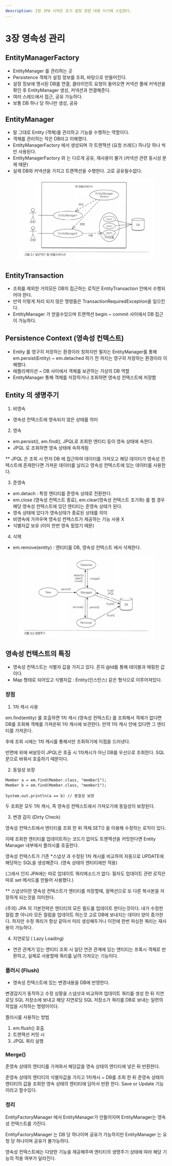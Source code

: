 ```yaml
---
description: 2장 JPA 시작은 초기 설정 관련 내용 이기에 스킵한다.
---
```


# 3장 영속성 관리

## EntityManagerFactory

* EntityManager 를 관리하는 곳
* Persistence 객체가 설정 정보를 조회, 바탕으로 만들어진다.
* 설정 정보에 명시된 DB를 연결, 클라이언트 요청이 들어오면 커넥션 풀에 커넥션을 확인 후 EntityManager 생성, 커넥션과 연결해준다.
* 여러 스레드에서 접근, 공유 가능하다.
* 보통 DB 하나 당 하나만 생성, 공유&#x20;

## &#x20;EntityManager

* 말 그대로 Entity (객체)를 관리하고 기능을 수행하는 역할이다.
* 객체를 관리하는 작은 DB라고 이해했다.
* EntityManagerFactory 에서 생성되며 각 트랜잭션 (요청  쓰레드) 하나당 하나 씩만 사용된다.
* EntityManagerFactory 와 는 다르게 공유, 재사용이 불가     (커넥션 관련 동시성 문제 때문)
* 실제 DB와 커넥션을 가지고 트랜잭션을 수행한다. 고로 공유될수없다.

<figure><img src="../.gitbook/assets/image (1) (1).png" alt=""><figcaption></figcaption></figure>

## EntityTransaction

* 조회를 제외한 거의모든 DB의 접근하는 로직은 EntityTransaction 안에서 수행되어야 한다.
* 만약 이렇게 처리 되지 않은 명령들은 TransactionRequiredException을 일으킨다.
* EntitiyManager 가 얻을수있으며 트랜잭션 begin \~ commit 사이에서 DB 접근이 가능하다.

## Persistence Context (영속성 컨텍스트)

* Entity 를 영구히 저장하는 환경이라 칭하지만 필자는 EntityManager를 통해                      em.persist(Entity) \~ em.detached 하기 전 까지는 영구히 저장하는 환경이라 이해했다.
* 애플리케이션 \~ DB 사이에서 객체를 보관하는 가상의 DB 역할
* EntityManager 통해 객체를 저장하거나 조회하면 영속성 컨텍스트에 저장함



## Entity 의 생명주기

1. 비영속

* 영속성 컨텍스트에 영속되지 않은 상태를 의미

2. 영속

* em.persist(), em.find(), JPQL로 조회한 엔티티 등이 영속 상태에 속한다.
* JPQL 로 조회하면 영속 상태에 속하게됨

\*\* JPQL 은 조회 시 먼저 DB 에 접근하여 데이터를 가져오고 해당 데이터가 영속성 컨텍스트에 존재한다면 가져온 데이터를 날리고 영속성 컨텍스트에 있는 데이터를 사용한다.

3. 준영속

* em.detach : 특정 엔티티를 준영속 상태로 전환한다.
* em.close (영속성 컨텍스트 종료), em.clear(영속성 컨텍스트 초기화) 를 할 경우 해당 영속성 컨텍스트에 있던 엔티티는 준영속 상태가 된다.
* 영속 상태에 있다가 영속상태가 종료된 상태를 의미
* 비영속에 가까우며 영속성 컨텍스트가 제공하는 기능 사용 X&#x20;
* 식별자값 보유 (이미 한번 영속 됬었기 때문)

4. 삭제

* em.remove(entity) :  엔티티를 DB, 영속성 컨텍스트 에서 삭제한다.

<figure><img src="../.gitbook/assets/image (1).png" alt=""><figcaption></figcaption></figure>

## 영속성 컨텍스트의 특징



* 영속성 컨텍스트는 식별자 값을 가지고 있다. 흔히 @Id를 통해 테이블과 매핑한 값이다.
* Map 형태로 되어있고 식별자값 : Entity(인스턴스) 같은 형식으로 이루어져있다.

### 장점

1. 1차 캐시 사용

em.find(entity) 를 호출하면 1차 캐시 (영속성 컨텍스트) 를 조회해서 객체가 없다면 DB를 조회해 객체를 가져온뒤 1차 캐시에 보관한다. 만약 1차 캐시 안에 있다면 그 엔티티를 가져온다.

후에 조회 시에는 1차 캐시를 통해서만 조회하기에 이점을 드러낸다.

반면에 위에 써놨듯이 JPQL은 호출 시 1차캐시가 아닌 DB를 우선으로 조회한다. SQL 문으로 바꿔서 호출하기 때문이다.

2. 동일성 보장

```
Member a = em.find(Member.class, "member1");
Member b = em.find(Member.class, "member1");

System.out.println(a == b) // 동일성 보장
```

두 조회문 모두 1차 캐시, 즉 영속성 컨텍스트에서 가져오기에 동일성이 보장된다.



3. 변경 감지 (Dirty Check)

영속성 컨텍스트에서 엔티티를 조회 한 뒤 객체.SET() 을 이용해 수정하는 로직이 있다.&#x20;

이때 조회한 엔티티를 업데이트하는 코드가 없어도 트랜잭션을  커밋한다면  Entity Manager  내부에서 플러시를 호출한다.&#x20;

영속성  컨텍스트가 기존 \*스냅샷 과 수정된 1차 캐시를 비교하여 자동으로 UPDATE에 해당하는 SQL을 생성해준다. (영속 상태의 엔티티에만 적용)

(그래서 인지 JPA에는 따로 업데이트 쿼리메소드가 없다. 필자도 업데이트 관련 로직은 따로 set 메서드를 만들어 사용했다.)

\*\* 스냅샷이란 영속성 컨텍스트가 엔티티를 저장할때, 컬렉션으로 또 다른 복사본을 저장하게 되는것을 의미한다.

(주의) JPA 의 기본전략은 엔티티의 모든 필드를 업데이트 한다는것이다. 내가 수정한 컬럼 뿐 아니라 모든 컬럼을 업데이트 하는것 고로 DB에 보내지는 데이터 양이 증가한다. 하지만 수정 쿼리가 항상 같아서 미리 생성해두거나 이전에 한번 파싱한 쿼리는 재사용이 가능하다.

4. 지연로딩 ( Lazy Loading)

* 연관 관계가 있는 엔티티 조회 시 일단 연관 관계에 있는 엔티티는 프록시 객체로 반환하고, 실제로 사용할때 쿼리를 날려 가져오는 기능이다.

### 플러시 (Flush)

* 영속성 컨텍스트에 있는 변경내용을 DB에 반영한다.

변경감지가 동작하고 수정 상황을 스냅샷과 비교하여 업데이트 쿼리를 생성 한 뒤 지연로딩 SQL 저장소에 보내고 해당 지연로딩 SQL 저장소가 쿼리를 DB로 보내는 일련의 작업을 시작하는 명령어이다.

플러시를 사용하는 방법

1. em.flush() 호출
2. 트랜잭션 커밋 시
3. JPQL 쿼리 실행&#x20;



### Merge()

준영속 상태의 엔티티를 가져와서 해당값을  영속 상태의 엔티티에 넣은 뒤 반환한다.

준영속 상태의 엔티티의 식별자값을 가지고 1차캐시 \~ DB를 조회 한 뒤   준영속 상태의 엔티티의 값을 조회한 영속 상태의 엔티티에 담아서 반환 한다. Save or Update 기능이라고 할수있다.



### 정리

EntityFactoryManager 에서 EntityManager가 만들어지며 EntityManager는 영속성 컨텍스트를 가진다.

EntityFactoryManager 는 DB 당 하나이며 공유가 가능하지만 EntityManager 는 요청 당 하나이며 공유가 불가능하다.

영속성 컨텍스트에는 다양한 기능을 제공해주며 엔티티의 생명주기 상태에 따라 해당 기능의 적용 여부가 달라진다.&#x20;





